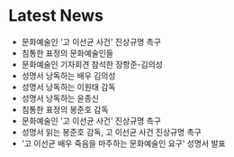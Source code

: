 # Latest News
-  문화예술인 '고 이선균 사건' 진상규명 촉구
-  침통한 표정의 문화예술인들
-  문화예술인 기자회견 참석한 장항준-김의성
-  성명서 낭독하는 배우 김의성
-  성명서 낭독하는 이원태 감독
-  성명서 낭독하는 윤종신
-  침통한 표정의 봉준호 감독
-  문화예술인 '고 이선균 사건' 진상규명 촉구
-  성명서 읽는 봉준호 감독, 고 이선균 사건 진상규명 촉구
-  '고 이선균 배우 죽음을 마주하는 문화예술인 요구' 성명서 발표
